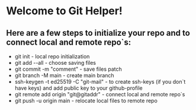 **Welcome to Git Helper!**
==========================
Here are a few steps to initialize your repo and to connect local and remote repo`s:
------------------------------------------------------------------------------------
* git init - local repo initialization
* git add --all - choose saving files
* git commit -m "comment" - save files patch
* git branch -M main - create main branch
* ssh-keygen -t ed25519 -C "git-mail" - to create ssh-keys (if you don`t have keys) and add public key to your github-profile
* git remote add origin "git@gitaddr" - connect local and remote repo`s
* git push -u origin main - relocate local files to remote repo
